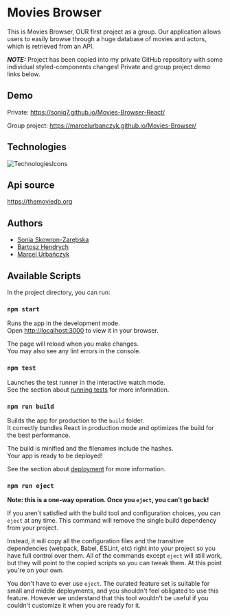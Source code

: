 # Movies Browser

This is Movies Browser, OUR first project as a group. Our application allows users to easily browse through a huge database of movies and actors, which is retrieved from an API.

**_NOTE:_** Project has been copied into my private GitHub repository with some individual styled-components changes! Private and group project demo links below.

## Demo

Private:
https://soniq7.github.io/Movies-Browser-React/

Group project:
https://marcelurbanczyk.github.io/Movies-Browser/

## Technologies

![TechnologiesIcons](https://skillicons.dev/icons?i=html,css,js,react,redux,git,styledcomponents,figma,)

## Api source

https://themoviedb.org

## Authors

- [Sonia Skowron-Zarębska](https://github.com/Soniq7)
- [Bartosz Hendrych](https://github.com/BartoszHendrych)
- [Marcel Urbańczyk](https://github.com/MarcelUrbanczyk)

## Available Scripts

In the project directory, you can run:

### `npm start`

Runs the app in the development mode.\
Open [http://localhost:3000](http://localhost:3000) to view it in your browser.

The page will reload when you make changes.\
You may also see any lint errors in the console.

### `npm test`

Launches the test runner in the interactive watch mode.\
See the section about [running tests](https://facebook.github.io/create-react-app/docs/running-tests) for more information.

### `npm run build`

Builds the app for production to the `build` folder.\
It correctly bundles React in production mode and optimizes the build for the best performance.

The build is minified and the filenames include the hashes.\
Your app is ready to be deployed!

See the section about [deployment](https://facebook.github.io/create-react-app/docs/deployment) for more information.

### `npm run eject`

**Note: this is a one-way operation. Once you `eject`, you can't go back!**

If you aren't satisfied with the build tool and configuration choices, you can `eject` at any time. This command will remove the single build dependency from your project.

Instead, it will copy all the configuration files and the transitive dependencies (webpack, Babel, ESLint, etc) right into your project so you have full control over them. All of the commands except `eject` will still work, but they will point to the copied scripts so you can tweak them. At this point you're on your own.

You don't have to ever use `eject`. The curated feature set is suitable for small and middle deployments, and you shouldn't feel obligated to use this feature. However we understand that this tool wouldn't be useful if you couldn't customize it when you are ready for it.
